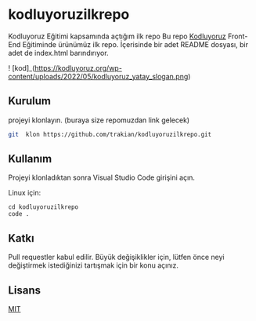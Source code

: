 # kodluyoruzilkrepo

Kodluyoruz Eğitimi kapsamında açtığım ilk repo
Bu repo [Kodluyoruz](https://kodluyoruz.org) Front-End Eğitiminde ürünümüz ilk repo. İçerisinde bir adet README dosyası, bir adet de index.html barındırıyor.

! [kod]_(https://kodluyoruz.org/wp-content/uploads/2022/05/kodluyoruz_yatay_slogan.png)

## Kurulum

projeyi klonlayın. (buraya size repomuzdan link gelecek)

```bash
git  klon https://github.com/trakian/kodluyoruzilkrepo.git
```

## Kullanım

Projeyi klonladıktan sonra Visual Studio Code girişini açın.

Linux için:
```linux
cd kodluyoruzilkrepo
code .
```
## Katkı
Pull requestler kabul edilir. Büyük değişiklikler için, lütfen önce neyi değiştirmek istediğinizi tartışmak için bir konu açınız.


## Lisans
[MIT](https://choosealicense.com/licenses/mit/)